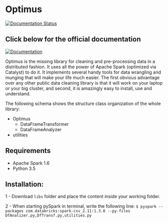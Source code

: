 # Optimus

[![Documentation Status](https://readthedocs.org/projects/optimus-ironmussa/badge/?version=latest)](http://optimus-ironmussa.readthedocs.io/en/latest/?badge=latest)

## Click below for the official documentation

[![Documentation](https://media.readthedocs.com/corporate/img/header-logo.png)](http://optimus-ironmussa.readthedocs.io/en/latest/)

Optimus is the missing library for cleaning and pre-processing data in a distributed fashion. It uses all the power of Apache Spark (optimized via Catalyst) to do it. It implements several handy tools for data wrangling and munging that will make your life much easier. The first obvious advantage over any other public data cleaning library is that it will work on your laptop or your big cluster, and second, it is amazingly easy to install, use and understand.

The following schema shows the structure class organization of the whole library:

<ul>
  <li> Optimus
      <ul>
          <li>DataFrameTransformer</li>
          <li>DataFrameAnalyzer</li>
      </ul>
  </li>

  <li>
      utilities
  </li>
</ul>

## Requirements
* Apache Spark 1.6
* Python 3.5

## Installation:
1 - Download `libs` folder and place the content inside your working folder.

2 - When starting pySpark in terminal, write the following line:
`$ pyspark --packages com.databricks:spark-csv_2.11:1.3.0 --py-files DfAnalizer.py,DfTransf.py,utilities.py`

